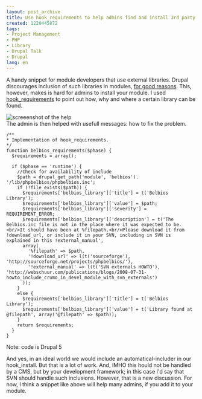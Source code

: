 ```yaml
---
layout: post_archive
title: Use hook_requirements to help admins find and install 3rd party code
created: 1220445872
tags:
- Project Management
- PHP
- Library
- Drupal Talk
- Drupal
lang: en
---
```

A handy snippet for module developers that use external libraries. 
Drupal discourages inclusion of such libraries in modules, [for good reasons](http://drupal.org/node/103704). This, however, makes is hard for admins to install your module. 
I used [hook_requirements](http://api.drupal.org/api/function/hook_requirements/5/) to point out how, why and where a certain library can be found.


![screeenshot of the help](http://webschuur.com/files/status_report.png)
<br class="clear"/>
The admin is then helped with usefull messages: how to fix the problem. 

<!--break-->

    /**
    * Implementation of hook_requirements.
    */
    function belbios_requirements($phase) {
      $requirements = array();

      if ($phase == 'runtime') {
        //Check for availability of include
        $path = drupal_get_path('module', 'belbios'). '/lib/phpbelbios/phpbelbios.inc';
        if (!file_exists($path)) {
          $requirements['belbios_library']['title'] = t('Belbios Library');
          $requirements['belbios_library']['value'] = $path;
          $requirements['belbios_library']['severity'] = REQUIREMENT_ERROR;
          $requirements['belbios_library']['description'] = t('The Belbios.inc file is not in the place where it was expected to be.<br/>It should have been at %filepath.<br/>Please download it from !download_url, or include it in your SVN, including in SVN is explained in this !external_manual',
          array(
            '%filepath' => $path,
            '!download_url' => l(t('sourceforge'), 'http://sourceforge.net/projects/phpbelbios/'),
            '!external_manual' => l(t('SVN externals HOWTO'), 'http://webschuur.com/publications/blogs/2008-07-31-howto_include_crumo_in_devel_module_with_svn_externals')
          ));
        }
        else {
          $requirements['belbios_library']['title'] = t('Belbios Library');
          $requirements['belbios_library']['value'] = t('Library found at @filepath', array('@filepath' => $path));
        }
        return $requirements;
      }
    }

Note: code is Drupal 5

And yes, in an ideal world we would include an automatical-includer in our hook_install. But that is a lot of work. And, IMHO this hould not be handled by a CMS, but by your development framework; in this case I'd say that SVN should handle such inclusions. However, that is a new discussion. For now, I think a snippet like above will help many admins, if you add it to your module.

